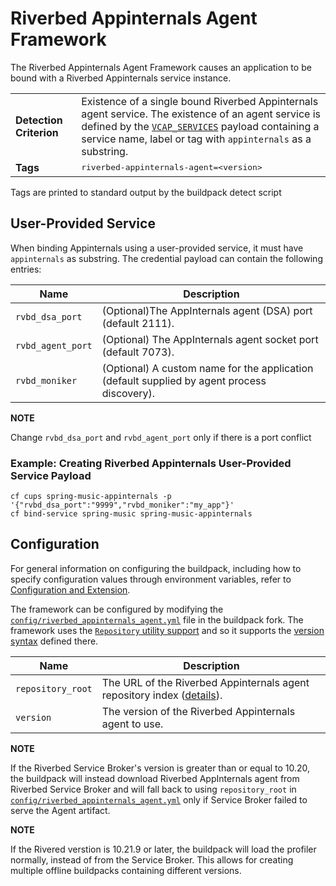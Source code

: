 # Riverbed Appinternals Agent Framework
The Riverbed Appinternals Agent Framework causes an application to be bound with a Riverbed Appinternals service instance.

<table>
  <tr>
    <td><strong>Detection Criterion</strong></td><td>Existence of a single bound Riverbed Appinternals agent service. The existence of an agent service is defined by the <a href="http://docs.cloudfoundry.org/devguide/deploy-apps/environment-variable.html#VCAP-SERVICES"><code>VCAP_SERVICES</code></a> payload containing a service name, label or tag with <code>appinternals</code> as a substring.
    </td>
  </tr>
  <tr>
    <td><strong>Tags</strong></td>
    <td><tt>riverbed-appinternals-agent=&lt;version&gt;</tt></td>
  </tr>
</table>
Tags are printed to standard output by the buildpack detect script

## User-Provided Service
When binding Appinternals using a user-provided service, it must have <code>appinternals</code> as substring. The credential payload can contain the following entries: 

| Name | Description
| ---- | -----------
| `rvbd_dsa_port` | (Optional)The AppInternals agent (DSA) port (default 2111).
| `rvbd_agent_port` | (Optional) The AppInternals agent socket port (default 7073).
| `rvbd_moniker` | (Optional) A custom name for the application (default supplied by agent process discovery).

**NOTE**

Change `rvbd_dsa_port` and `rvbd_agent_port` only if there is a port conflict

### Example: Creating Riverbed Appinternals User-Provided Service Payload

``` 
cf cups spring-music-appinternals -p '{"rvbd_dsa_port":"9999","rvbd_moniker":"my_app"}'
cf bind-service spring-music spring-music-appinternals
```

## Configuration
For general information on configuring the buildpack, including how to specify configuration values through environment variables, refer to [Configuration and Extension][].

The framework can be configured by modifying the [`config/riverbed_appinternals_agent.yml`][] file in the buildpack fork.  The framework uses the [`Repository` utility support][repositories] and so it supports the [version syntax][] defined there.

| Name | Description
| ---- | -----------
| `repository_root` | The URL of the Riverbed Appinternals agent repository index ([details][repositories]).
| `version` | The version of the Riverbed Appinternals agent to use.

[Configuration and Extension]: ../README.md#configuration-and-extension
[repositories]: extending-repositories.md
[version syntax]: extending-repositories.md#version-syntax-and-ordering
[`config/riverbed_appinternals_agent.yml`]: ../config/riverbed_appinternals_agent.yml


**NOTE**

If the Riverbed Service Broker's version is greater than or equal to 10.20, the buildpack will instead download Riverbed AppInternals agent from Riverbed Service Broker and will fall back to using `repository_root` in [`config/riverbed_appinternals_agent.yml`][] only if Service Broker failed to serve the Agent artifact.

**NOTE**

If the Rivered verstion is 10.21.9 or later, the buildpack will load the profiler normally, instead of from the Service Broker. This allows for creating multiple offline buildpacks containing different versions.
